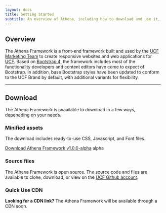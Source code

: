 ```yaml
---
layout: docs
title: Getting Started
subtitle: An overview of Athena, including how to download and use it, some basic templates and examples, and more.
---
```


## Overview
The Athena Framework is a front-end framework built and used by the <a href="//brand.ucf.edu">UCF Marketing Team</a> to create responsive websites and web applications for <a href="//ucf.edu">UCF</a>. Based on <a href="//v4-alpha.getbootstrap.com">Bootstrap 4,</a> the framework includes most of the functionality developers and content editors have come to expect of Bootstrap. In addition, base Bootstrap styles have been updated to conform to the UCF Brand by default, with additional variants for flexibility.

<hr />

## Download
The Athena Framework is avaailable to download in a few ways, depeneding on your needs.

### Minified assets
The download includes ready-to-use CSS, Javascript, and Font files.

<a href="https://github.com/UCF/Athena-Framework/archive/v1.0.0-alpha.zip">Download Athena Framework v1.0.0-alpha</a> <span class="badge badge-primary">alpha</span>

### Source files
The Athena Framework is open source. The source code and files are available to clone, download, or view on the <a href="//github.com/UCF/Athena-Framework">UCF Github account</a>.

### Quick Use CDN
**Looking for a CDN link?** The Athena Framework will be available through a CDN soon.

<!--### Quick Use
One way to quickly add Athena to a project is by using the Athena Framework CDN. You can add it to your project by pasting the following stylesheet <code>&lt;link&gt;</code> into your project's <code>&lt;head&gt;</code> (before any other stylesheet links or style declarations).

<pre><code>&lt;link rel="stylesheet" href="https://maxcdn.bootstrapcdn.com/bootstrap/4.0.0-alpha.6/css/bootstrap.min.css" integrity="sha384-rwoIResjU2yc3z8GV/NPeZWAv56rSmLldC3R/AZzGRnGxQQKnKkoFVhFQhNUwEyJ" crossorigin="anonymous"&gt;</code></pre>-->